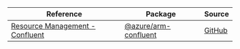 | Reference | Package | Source |
|---|---|---|
|[Resource Management - Confluent](arm-confluent-readme.md)|[@azure/arm-confluent](https://www.npmjs.com/package/@azure/arm-confluent)|[GitHub](https://github.com/Azure/azure-sdk-for-js/blob/main/sdk/confluent/arm-confluent)|
